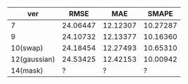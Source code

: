 |  ver  |  RMSE  |  MAE  |  SMAPE  |
| ---- | ---- | ---- | ---- |
| 7   |  24.06447  |  12.12307  |  10.27287  |
|  9  |  24.10732  |  12.13377  |  10.16360  |
|  10(swap)  |  24.18454  |  12.27493  |  10.65310  |
|  12(gaussian)  |  24.53425  |  12.42153  |  10.00942  |
|  14(mask)  |  ?  |  ?  |  ?  |
